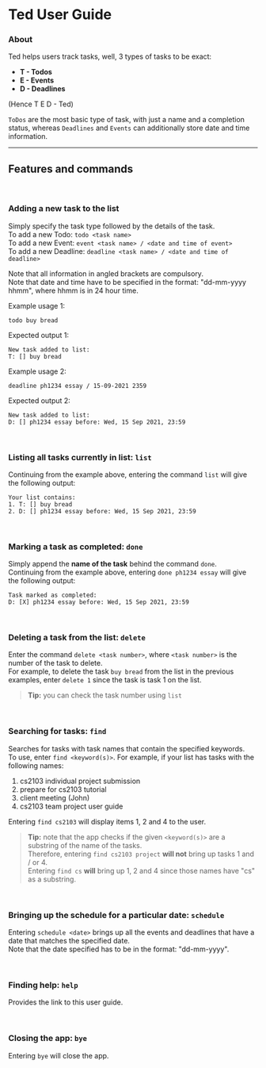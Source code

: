 # Ted User Guide

### About
Ted helps users track tasks, well, 3 types of tasks to be exact:
* **T - Todos**
* **E - Events**
* **D - Deadlines**  

(Hence T E D - Ted)

`ToDos` are the most basic type of task, with just a name and a completion status, whereas `Deadlines` and `Events` can additionally store date and time information.
***
## Features and commands

&nbsp;
### Adding a new task to the list
Simply specify the task type followed by the details of the task.  
To add a new Todo: `todo <task name>`  
To add a new Event: `event <task name> / <date and time of event>`  
To add a new Deadline: `deadline <task name> / <date and time of deadline>`  

Note that all information in angled brackets are compulsory.  
Note that date and time have to be specified in the format: "dd-mm-yyyy hhmm", where hhmm is in 24 hour time.

Example usage 1:
```
todo buy bread
```
Expected output 1:
```
New task added to list:  
T: [] buy bread
```
Example usage 2:
```
deadline ph1234 essay / 15-09-2021 2359
```
Expected output 2:
```
New task added to list:  
D: [] ph1234 essay before: Wed, 15 Sep 2021, 23:59
```

&nbsp;
### Listing all tasks currently in list: `list`
Continuing from the example above, entering the command `list` will give the following output:
```
Your list contains:
1. T: [] buy bread
2. D: [] ph1234 essay before: Wed, 15 Sep 2021, 23:59
```

&nbsp;
### Marking a task as completed: `done`
Simply append the **name of the task** behind the command `done`.  
Continuing from the example above, entering `done ph1234 essay` will give the following output:
```
Task marked as completed:  
D: [X] ph1234 essay before: Wed, 15 Sep 2021, 23:59
```

&nbsp;
### Deleting a task from the list: `delete`
Enter the command `delete <task number>`, where `<task number>` is the number of the task to delete.  
For example, to delete the task `buy bread` from the list in the previous examples, enter  `delete 1` since the task is task 1 on the list.  
> **Tip:** you can check the task number using `list`

&nbsp;
### Searching for tasks: `find`
Searches for tasks with task names that contain the specified keywords.  
To use, enter `find <keyword(s)>`. For example, if your list has tasks with the following names:
1. cs2103 individual project submission
2. prepare for cs2103 tutorial
3. client meeting (John)
4. cs2103 team project user guide

Entering `find cs2103` will display items 1, 2 and 4 to the user.
> **Tip:** note that the app checks if the given `<keyword(s)>` are a substring of the name of the tasks.  
> Therefore, entering `find cs2103 project` **will not** bring up tasks 1 and / or 4.  
> Entering `find cs` **will** bring up 1, 2 and 4 since those names have "cs" as a substring.

&nbsp;
### Bringing up the schedule for a particular date: `schedule`
Entering `schedule <date>` brings up all the events and deadlines that have a date that matches the specified date.  
Note that the date specified has to be in the format: "dd-mm-yyyy".

&nbsp;
### Finding help: `help`
Provides the link to this user guide.

&nbsp;
### Closing the app: `bye`
Entering `bye` will close the app.
